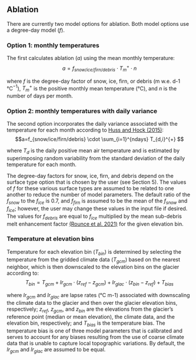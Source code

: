 ## Ablation
There are currently two model options for ablation. Both model options use a degree-day model ($f$). 

### Option 1: monthly temperatures
The first calculates ablation ($a$) using the mean monthly temperature:
$$a=f_{snow/ice/firn/debris} \cdot T_{m}^{+} \cdot n$$

where $f$ is the degree-day factor of snow, ice, firn, or debris (m w.e. d-1 °C$^{-1}$), $T_{m}^{+}$ is the positive monthly mean temperature (°C), and $n$ is the number of days per month. 

### Option 2: monthly temperatures with daily variance
The second option incorporates the daily variance associated with the temperature for each month according to [Huss and Hock (2015)](https://www.frontiersin.org/articles/10.3389/feart.2015.00054/full):
$$a=f_{snow/ice/firn/debris} \cdot \sum_{i=1}^{ndays} T_{d,i}^{+} $$

where $T_{d}$ is the daily positive mean air temperature and is estimated by superimposing random variability from the standard deviation of the daily temperature for each month.

The degree-day factors for snow, ice, firn, and debris depend on the surface type option that is chosen by the user (see Section 5). The values of $f$ for these various surface types are assumed to be related to one another to reduce the number of model parameters. The default ratio of the $f_{snow}$ to the $f_{ice}$ is 0.7, and $f_{firn}$ is assumed to be the mean of the $f_{snow}$ and $f_{ice}$; however, the user may change these values in the input file if desired. The values for $f_{debris}$ are equal to $f_{ice}$ multiplied by the mean sub-debris melt enhancement factor [(Rounce et al. 2021)](https://agupubs.onlinelibrary.wiley.com/doi/full/10.1029/2020GL091311) for the given elevation bin.

### Temperature at elevation bins
Temperature for each elevation bin ($T_{bin}$) is determined by selecting the temperature from the gridded climate data ($T_{gcm}$) based on the nearest neighbor, which is then downscaled to the elevation bins on the glacier according to:
$$T_{bin} = T_{gcm} + lr_{gcm} \cdot (z_{ref} - z_{gcm}) + lr_{glac} \cdot (z_{bin} - z_{ref}) + T_{bias}$$

where $lr_{gcm}$ and $lr_{glac}$ are lapse rates (°C m-1) associated with downscaling the climate data to the glacier and then over the glacier elevation bins, respectively; $z_{ref}$, $z_{gcm}$, and $z_{bin}$ are the elevations from the glacier’s reference point (median or mean elevation), the climate data, and the elevation bin, respectively; and $T_{bias}$ is the temperature bias. The temperature bias is one of three model parameters that is calibrated and serves to account for any biases resulting from the use of coarse climate data that is unable to capture local topographic variations. By default, the $lr_{gcm}$ and $lr_{glac}$ are assumed to be equal.